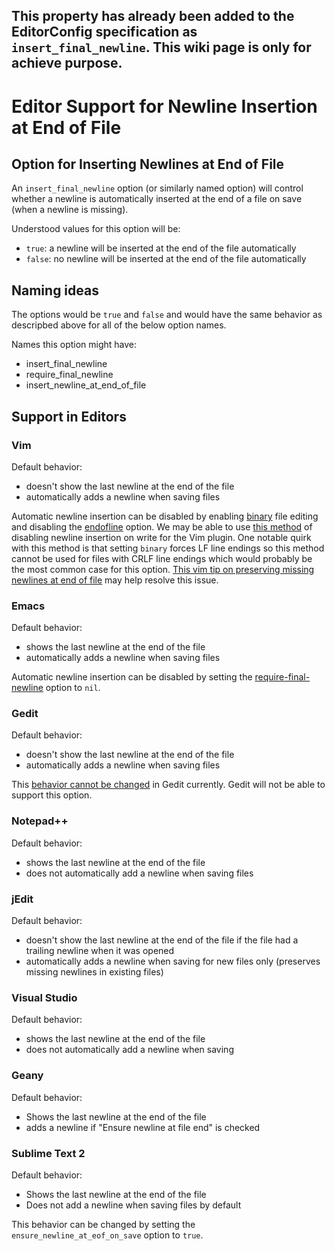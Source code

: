 This property has already been added to the EditorConfig specification as `insert_final_newline`. This wiki page is only for achieve purpose.
--------------------------------------------------------
# Editor Support for Newline Insertion at End of File

## Option for Inserting Newlines at End of File

An `insert_final_newline` option (or similarly named option) will control whether a newline is automatically inserted at the end of a file on save (when a newline is missing).

Understood values for this option will be:

- `true`: a newline will be inserted at the end of the file automatically
- `false`: no newline will be inserted at the end of the file automatically


## Naming ideas

The options would be `true` and `false` and would have the same behavior as descripbed above for all of the below option names.

Names this option might have:
- insert_final_newline
- require_final_newline
- insert_newline_at_end_of_file

## Support in Editors

### Vim

Default behavior:
- doesn't show the last newline at the end of the file
- automatically adds a newline when saving files

Automatic newline insertion can be disabled by enabling [binary][] file editing and disabling the [endofline][] option.  We may be able to use [this method](http://stackoverflow.com/a/4152785/98187) of disabling newline insertion on write for the Vim plugin.  One notable quirk with this method is that setting `binary` forces LF line endings so this method cannot be used for files with CRLF line endings which would probably be the most common case for this option.  [This vim tip on preserving missing newlines at end of file][tip 1369] may help resolve this issue.

[binary]: http://vimdoc.sourceforge.net/htmldoc/options.html#'binary'
[endofline]: http://vimdoc.sourceforge.net/htmldoc/options.html#'endofline'
[tip 1369]: http://vim.wikia.com/wiki/Preserve_missing_end-of-line_at_end_of_text_files


### Emacs

Default behavior:
- shows the last newline at the end of the file
- automatically adds a newline when saving files

Automatic newline insertion can be disabled by setting the [require-final-newline][] option to `nil`.

[require-final-newline]: http://www.gnu.org/software/emacs/manual/html_node/emacs/Customize-Save.html


### Gedit

Default behavior:
- doesn't show the last newline at the end of the file
- automatically adds a newline when saving files

This [behavior cannot be changed][gedit newlines] in Gedit currently.  Gedit will not be able to support this option.

[gedit newlines]: https://bugs.launchpad.net/ubuntu/+source/gedit/+bug/379367


### Notepad++

Default behavior:
- shows the last newline at the end of the file
- does not automatically add a newline when saving files


### jEdit

Default behavior:
- doesn't show the last newline at the end of the file if the file had
a trailing newline when it was opened
- automatically adds a newline when saving for new files only
(preserves missing newlines in existing files)


### Visual Studio

Default behavior:
- shows the last newline at the end of the file
- does not automatically add a newline when saving


### Geany

Default behavior:
- Shows the last newline at the end of the file
- adds a newline if "Ensure newline at file end" is checked


### Sublime Text 2

Default behavior:
- Shows the last newline at the end of the file
- Does not add a newline when saving files by default

This behavior can be changed by setting the `ensure_newline_at_eof_on_save` option to `true`.
